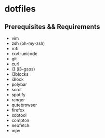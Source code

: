 # dotfiles

## Prerequisites && Requirements

* vim
* zsh (oh-my-zsh)
* rofi
* rxvt-unicode
* git
* curl
* i3 (i3-gaps)
* i3blocks
* i3lock
* polybar
* scrot
* spotify
* ranger
* qutebrowser
* firefox
* xdotool
* compton
* neofetch
* mpv
